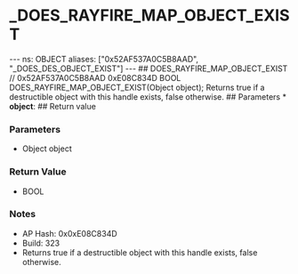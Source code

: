 # _DOES_RAYFIRE_MAP_OBJECT_EXIST

--- ns: OBJECT aliases: ["0x52AF537A0C5B8AAD", "_DOES_DES_OBJECT_EXIST"] --- ## DOES_RAYFIRE_MAP_OBJECT_EXIST  // 0x52AF537A0C5B8AAD 0xE08C834D BOOL DOES_RAYFIRE_MAP_OBJECT_EXIST(Object object);  Returns true if a destructible object with this handle exists, false otherwise.  ## Parameters * **object**:  ## Return value

### Parameters
* Object object

### Return Value
* BOOL

### Notes
* AP Hash: 0x0xE08C834D
* Build: 323
* Returns true if a destructible object with this handle exists, false otherwise.  

